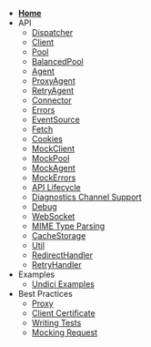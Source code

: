 <!-- Sidebar for Docsify -->

* [**Home**](/ "Node.js Undici")
* API
  * [Dispatcher](/docs/api/Dispatcher.md "Undici API - Dispatcher")
  * [Client](/docs/api/Client.md "Undici API - Client")
  * [Pool](/docs/api/Pool.md "Undici API - Pool")
  * [BalancedPool](/docs/api/BalancedPool.md "Undici API - BalancedPool")
  * [Agent](/docs/api/Agent.md "Undici API - Agent")
  * [ProxyAgent](/docs/api/ProxyAgent.md "Undici API - ProxyAgent")
  * [RetryAgent](/docs/api/RetryAgent.md "Undici API - RetryAgent")
  * [Connector](/docs/api/Connector.md "Custom connector")
  * [Errors](/docs/api/Errors.md "Undici API - Errors")
  * [EventSource](/docs/api/EventSource.md "Undici API - EventSource")
  * [Fetch](/docs/api/Fetch.md "Undici API - Fetch")
  * [Cookies](/docs/api/Cookies.md "Undici API - Cookies")
  * [MockClient](/docs/api/MockClient.md "Undici API - MockClient")
  * [MockPool](/docs/api/MockPool.md "Undici API - MockPool")
  * [MockAgent](/docs/api/MockAgent.md "Undici API - MockAgent")
  * [MockErrors](/docs/api/MockErrors.md "Undici API - MockErrors")
  * [API Lifecycle](/docs/api/api-lifecycle.md "Undici API - Lifecycle")
  * [Diagnostics Channel Support](/docs/api/DiagnosticsChannel.md "Diagnostics Channel Support")
  * [Debug](/docs/api/Debug.md.md "Undici API - Debugging Undici")
  * [WebSocket](/docs/api/WebSocket.md "Undici API - WebSocket")
  * [MIME Type Parsing](/docs/api/ContentType.md "Undici API - MIME Type Parsing")
  * [CacheStorage](/docs/api/CacheStorage.md "Undici API - CacheStorage")
  * [Util](/docs/api/Util.md "Undici API - Util")
  * [RedirectHandler](/docs/api/RedirectHandler.md "Undici API - RedirectHandler")
  * [RetryHandler](/docs/api/RetryHandler.md "Undici API - RetryHandler")
* Examples
  * [Undici Examples](/examples/ "Undici Examples")
* Best Practices
  * [Proxy](/docs/best-practices/proxy.md "Connecting through a proxy")
  * [Client Certificate](/docs/best-practices/client-certificate.md "Connect using a client certificate")
  * [Writing Tests](/docs/best-practices/writing-tests.md "Using Undici inside tests")
  * [Mocking Request](/docs/best-practices/mocking-request.md "Using Undici inside tests")
